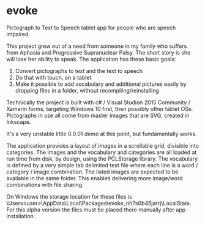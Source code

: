 # evoke
Pictograph to Text to Speech tablet app for people who are speech impaired.

This project grew out of a need from someone in my family who suffers from Aphasia and Progressive Supranuclear Palsy. 
The short story is she will lose her ability to speak. The application has these basic goals:

1. Convert pictographs to text and the text to speech
2. Do that with touch, on a tablet
3. Make it possible to add vocabulary and additional pictures easily by dropping files in a folder, without recompiling/reinstalling

Technically the project is built with c# / Visual Studion 2015 Community / Xamarin forms, targeting Windows 10 first, then possibly 
other tablet OSs. Pictographs in use all come from master images that are SVG, created in Inkscape.

It's a very unstable little 0.0.01 demo at this point, but fundamentally works.

The application provides a layout of images in a scrollable grid, divisible into categories. The images and the vocabulary
and categories are all loaded at run time from disk, by design, using the PCLStorage library. The vocabulary is defined by a very
simple tab delimited text file where each line is a word / category / image combination. The listed images are expected to 
be available in the same folder. This enables delivering more image/word combinations with file sharing.

On Windows the storage location for these files is \Users\<user>\AppData\Local\Packages\evoke_nh7s0b45jarrj\LocalState. For this
alpha version the files must be placed there manually after app installation.
